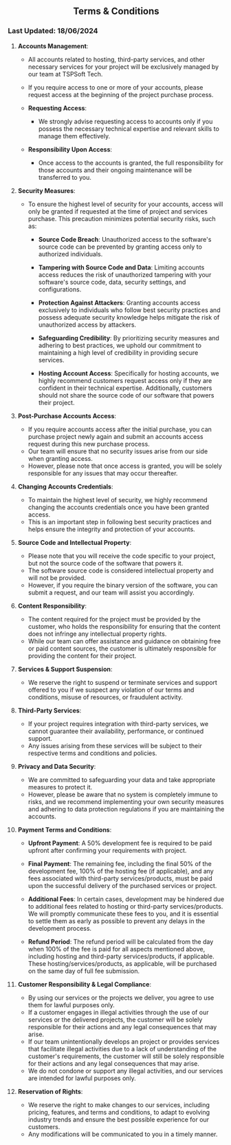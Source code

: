 ## <center>Terms & Conditions</center>
### Last Updated: 18/06/2024

1. **Accounts Management**:
    - All accounts related to hosting, third-party services, and other necessary services for your project will be exclusively managed by our team at TSPSoft Tech.
    - If you require access to one or more of your accounts, please request access at the beginning of the project purchase process.

    - **Requesting Access**:
        - We strongly advise requesting access to accounts only if you possess the necessary technical expertise and relevant skills to manage them effectively.
    
    - **Responsibility Upon Access**:
        - Once access to the accounts is granted, the full responsibility for those accounts and their ongoing maintenance will be transferred to you.


2. **Security Measures**:
    - To ensure the highest level of security for your accounts, access will only be granted if requested at the time of project and services purchase. This precaution minimizes potential security risks, such as:

        - **Source Code Breach**: Unauthorized access to the software's source code can be prevented by granting access only to authorized individuals.
        
        - **Tampering with Source Code and Data**: Limiting accounts access reduces the risk of unauthorized tampering with your software's source code, data, security settings, and configurations.
        
        - **Protection Against Attackers**: Granting accounts access exclusively to individuals who follow best security practices and possess adequate security knowledge helps mitigate the risk of unauthorized access by attackers.
        
        - **Safeguarding Credibility**: By prioritizing security measures and adhering to best practices, we uphold our commitment to maintaining a high level of credibility in providing secure services.
        
        - **Hosting Account Access**: Specifically for hosting accounts, we highly recommend customers request access only if they are confident in their technical expertise. Additionally, customers should not share the source code of our software that powers their project.


3. **Post-Purchase Accounts Access**:
    - If you require accounts access after the initial purchase, you can purchase project newly again and submit an accounts access request during this new purchase process.
    - Our team will ensure that no security issues arise from our side when granting access.
    - However, please note that once access is granted, you will be solely responsible for any issues that may occur thereafter.


4. **Changing Accounts Credentials**:
    - To maintain the highest level of security, we highly recommend changing the accounts credentials once you have been granted access.
    - This is an important step in following best security practices and helps ensure the integrity and protection of your accounts.


5. **Source Code and Intellectual Property**:
    - Please note that you will receive the code specific to your project, but not the source code of the software that powers it.
    - The software source code is considered intellectual property and will not be provided.
    - However, if you require the binary version of the software, you can submit a request, and our team will assist you accordingly.


6. **Content Responsibility**:
    - The content required for the project must be provided by the customer, who holds the responsibility for ensuring that the content does not infringe any intellectual property rights.
    - While our team can offer assistance and guidance on obtaining free or paid content sources, the customer is ultimately responsible for providing the content for their project.


7. **Services & Support Suspension**:
    - We reserve the right to suspend or terminate services and support offered to you  if we suspect any violation of our terms and conditions, misuse of resources, or fraudulent activity.


8. **Third-Party Services**:
    - If your project requires integration with third-party services, we cannot guarantee their availability, performance, or continued support.
    - Any issues arising from these services will be subject to their respective terms and conditions and policies.


9. **Privacy and Data Security**:
    - We are committed to safeguarding your data and take appropriate measures to protect it.
    - However, please be aware that no system is completely immune to risks, and we recommend implementing your own security measures and adhering to data protection regulations if you are maintaining the accounts.


10. **Payment Terms and Conditions**:

    - **Upfront Payment**: A 50% development fee is required to be paid upfront after confirming your requirements with project.

    - **Final Payment**: The remaining fee, including the final 50% of the development fee, 100% of the hosting fee (if applicable), and any fees associated with third-party services/products, must be paid upon the successful delivery of the purchased services or project.

    - **Additional Fees**: In certain cases, development may be hindered due to additional fees related to hosting or third-party services/products. We will promptly communicate these fees to you, and it is essential to settle them as early as possible to prevent any delays in the development process.

    - **Refund Period**: The refund period will be calculated from the day when 100% of the fee is paid for all aspects mentioned above, including hosting and third-party services/products, if applicable. These hosting/services/products, as applicable, will be purchased on the same day of full fee submission.


11. **Customer Responsibility & Legal Compliance**:
    - By using our services or the projects we deliver, you agree to use them for lawful purposes only.
    - If a customer engages in illegal activities through the use of our services or the delivered projects, the customer will be solely responsible for their actions and any legal consequences that may arise.
    - If our team unintentionally develops an project or provides services that facilitate illegal activities due to a lack of understanding of the customer's requirements, the customer will still be solely responsible for their actions and any legal consequences that may arise.
    - We do not condone or support any illegal activities, and our services are intended for lawful purposes only.


12. **Reservation of Rights**:
    - We reserve the right to make changes to our services, including pricing, features, and terms and conditions, to adapt to evolving industry trends and ensure the best possible experience for our customers.
    - Any modifications will be communicated to you in a timely manner.